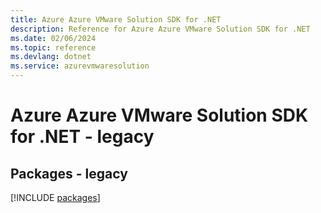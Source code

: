 ```yaml
---
title: Azure Azure VMware Solution SDK for .NET
description: Reference for Azure Azure VMware Solution SDK for .NET
ms.date: 02/06/2024
ms.topic: reference
ms.devlang: dotnet
ms.service: azurevmwaresolution
---
```

# Azure Azure VMware Solution SDK for .NET - legacy
## Packages - legacy
[!INCLUDE [packages](azure-vmware-solution-index.md)]